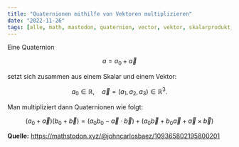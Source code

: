 ```yaml
---
title: "Quaternionen mithilfe von Vektoren multiplizieren"
date: "2022-11-26"
tags: [alle, math, mastodon, quaternion, vector, vektor, skalarprodukt, dot_product, cross_product, kreuzprodukt, multiplication, multiplikation]
---
```


Eine Quaternion

$$a=a_{0}+\vec{a}$$

setzt sich zusammen aus einem Skalar und einem Vektor:

$$a_{0} \in \mathbb{R}, \quad \vec{a}=(a_{1},a_{2},a_{3}) \in \mathbb{R}^{3}.$$

Man multipliziert dann Quaternionen wie folgt:

$$(a_{0}+\vec{a})(b_{0}+\vec{b})=(a_{0}b_{0}-\vec{a}\cdot\vec{b})+(a_{0}\vec{b}+b_{0}\vec{a}+\vec{a}\times\vec{b})$$


**Quelle:** https://mathstodon.xyz/@johncarlosbaez/109365802195800201
 